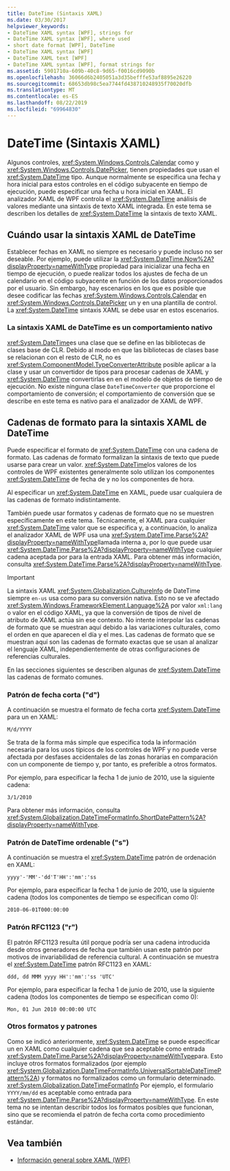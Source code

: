 ```yaml
---
title: DateTime (Sintaxis XAML)
ms.date: 03/30/2017
helpviewer_keywords:
- DateTime XAML syntax [WPF], strings for
- DateTime XAML syntax [WPF], where used
- short date format [WPF], DateTime
- DateTime XAML syntax [WPF]
- DateTime XAML text [WPF]
- DateTime XAML syntax [WPF], format strings for
ms.assetid: 5901710a-609b-40c8-9d65-f0016cd9090b
ms.openlocfilehash: 36066d6b2405051a3d35befffe53af8895e26220
ms.sourcegitcommit: 68653db98c5ea7744fd438710248935f70020dfb
ms.translationtype: MT
ms.contentlocale: es-ES
ms.lasthandoff: 08/22/2019
ms.locfileid: "69964830"
---
```

# <a name="datetime-xaml-syntax"></a>DateTime (Sintaxis XAML)
Algunos controles, <xref:System.Windows.Controls.Calendar> como y <xref:System.Windows.Controls.DatePicker>, tienen propiedades que usan el <xref:System.DateTime> tipo. Aunque normalmente se especifica una fecha y hora inicial para estos controles en el código subyacente en tiempo de ejecución, puede especificar una fecha u hora inicial en XAML. El analizador XAML de WPF controla el <xref:System.DateTime> análisis de valores mediante una sintaxis de texto XAML integrada. En este tema se describen los detalles de <xref:System.DateTime> la sintaxis de texto XAML.  

<a name="where_datetime_xaml_syntax_is_used"></a>   
## <a name="when-to-use-datetime-xaml-syntax"></a>Cuándo usar la sintaxis XAML de DateTime  
 Establecer fechas en XAML no siempre es necesario y puede incluso no ser deseable. Por ejemplo, puede utilizar la <xref:System.DateTime.Now%2A?displayProperty=nameWithType> propiedad para inicializar una fecha en tiempo de ejecución, o puede realizar todos los ajustes de fecha de un calendario en el código subyacente en función de los datos proporcionados por el usuario. Sin embargo, hay escenarios en los que es posible que desee codificar las fechas <xref:System.Windows.Controls.Calendar> en <xref:System.Windows.Controls.DatePicker> un y en una plantilla de control. La <xref:System.DateTime> sintaxis XAML se debe usar en estos escenarios.  
  
### <a name="datetime-xaml-syntax-is-a-native-behavior"></a>La sintaxis XAML de DateTime es un comportamiento nativo  
 <xref:System.DateTime>es una clase que se define en las bibliotecas de clases base de CLR. Debido al modo en que las bibliotecas de clases base se relacionan con el resto de CLR, no es <xref:System.ComponentModel.TypeConverterAttribute> posible aplicar a la clase y usar un convertidor de tipos para procesar cadenas de XAML y <xref:System.DateTime> convertirlas en en el modelo de objetos de tiempo de ejecución. No existe ninguna clase `DateTimeConverter` que proporcione el comportamiento de conversión; el comportamiento de conversión que se describe en este tema es nativo para el analizador de XAML de WPF.  
  
<a name="format_strings_for_datetime_xaml_syntax"></a>   
## <a name="format-strings-for-datetime-xaml-syntax"></a>Cadenas de formato para la sintaxis XAML de DateTime  
 Puede especificar el formato de <xref:System.DateTime> con una cadena de formato. Las cadenas de formato formalizan la sintaxis de texto que puede usarse para crear un valor. <xref:System.DateTime>los valores de los controles de WPF existentes generalmente solo utilizan los componentes <xref:System.DateTime> de fecha de y no los componentes de hora.  
  
 Al especificar un <xref:System.DateTime> en XAML, puede usar cualquiera de las cadenas de formato indistintamente.  
  
 También puede usar formatos y cadenas de formato que no se muestren específicamente en este tema. Técnicamente, el XAML para cualquier <xref:System.DateTime> valor que se especifica y, a continuación, lo analiza el analizador XAML de WPF usa una <xref:System.DateTime.Parse%2A?displayProperty=nameWithType>llamada interna a, por lo que puede usar <xref:System.DateTime.Parse%2A?displayProperty=nameWithType> cualquier cadena aceptada por para la entrada XAML. Para obtener más información, consulta <xref:System.DateTime.Parse%2A?displayProperty=nameWithType>.  
  
> [!IMPORTANT]
> La sintaxis XAML <xref:System.Globalization.CultureInfo> de DateTime siempre `en-us` usa como para su conversión nativa. Esto no se ve afectado <xref:System.Windows.FrameworkElement.Language%2A> por valor `xml:lang` o valor en el código XAML, ya que la conversión de tipos de nivel de atributo de XAML actúa sin ese contexto. No intente interpolar las cadenas de formato que se muestran aquí debido a las variaciones culturales, como el orden en que aparecen el día y el mes. Las cadenas de formato que se muestran aquí son las cadenas de formato exactas que se usan al analizar el lenguaje XAML, independientemente de otras configuraciones de referencias culturales.  
  
 En las secciones siguientes se describen algunas de <xref:System.DateTime> las cadenas de formato comunes.  
  
### <a name="short-date-pattern-d"></a>Patrón de fecha corta ("d")  
 A continuación se muestra el formato de fecha corta <xref:System.DateTime> para un en XAML:  
  
 `M/d/YYYY`  
  
 Se trata de la forma más simple que especifica toda la información necesaria para los usos típicos de los controles de WPF y no puede verse afectada por desfases accidentales de las zonas horarias en comparación con un componente de tiempo y, por tanto, es preferible a otros formatos.  
  
 Por ejemplo, para especificar la fecha 1 de junio de 2010, use la siguiente cadena:  
  
 `3/1/2010`  
  
 Para obtener más información, consulta <xref:System.Globalization.DateTimeFormatInfo.ShortDatePattern%2A?displayProperty=nameWithType>.  
  
### <a name="sortable-datetime-pattern-s"></a>Patrón de DateTime ordenable ("s")  
 A continuación se muestra el <xref:System.DateTime> patrón de ordenación en XAML:  
  
 `yyyy'-'MM'-'dd'T'HH':'mm':'ss`  
  
 Por ejemplo, para especificar la fecha 1 de junio de 2010, use la siguiente cadena (todos los componentes de tiempo se especifican como 0):  
  
 `2010-06-01T000:00:00`  
  
### <a name="rfc1123-pattern-r"></a>Patrón RFC1123 ("r")  
 El patrón RFC1123 resulta útil porque podría ser una cadena introducida desde otros generadores de fecha que también usan este patrón por motivos de invariabilidad de referencia cultural. A continuación se muestra el <xref:System.DateTime> patrón RFC1123 en XAML:  
  
 `ddd, dd MMM yyyy HH':'mm':'ss 'UTC'`  
  
 Por ejemplo, para especificar la fecha 1 de junio de 2010, use la siguiente cadena (todos los componentes de tiempo se especifican como 0):  
  
 `Mon, 01 Jun 2010 00:00:00 UTC`  
  
### <a name="other-formats-and-patterns"></a>Otros formatos y patrones  
 Como se indicó anteriormente, <xref:System.DateTime> se puede especificar un en XAML como cualquier cadena que sea aceptable como entrada <xref:System.DateTime.Parse%2A?displayProperty=nameWithType>para. Esto incluye otros formatos formalizados (por ejemplo <xref:System.Globalization.DateTimeFormatInfo.UniversalSortableDateTimePattern%2A>) y formatos no formalizados como un formulario determinado. <xref:System.Globalization.DateTimeFormatInfo> Por ejemplo, el formulario `YYYY/mm/dd` es aceptable como entrada para <xref:System.DateTime.Parse%2A?displayProperty=nameWithType>. En este tema no se intentan describir todos los formatos posibles que funcionan, sino que se recomienda el patrón de fecha corta como procedimiento estándar.  
  
## <a name="see-also"></a>Vea también

- [Información general sobre XAML (WPF)](xaml-overview-wpf.md)

